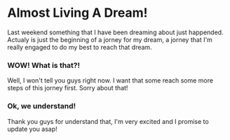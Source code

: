 <!-- LsTitle: Almost Living A Dream! -->
<!-- LsAbreviation: Last weekend something that I have been dreaming about just happended. Actualy is... -->
<!-- LsPostDate: 28/08/2018 22:18:20 -->

# Almost Living A Dream!

Last weekend something that I have been dreaming about just happended. Actualy is just the beginning of a jorney for my dream, a jorney that I'm really engaged to do my best to reach that dream.

### WOW! What is that?!

Well, I won't tell you guys right now. I want that some reach some more steps of this jorney first. Sorry about that!

### Ok, we understand!

Thank you guys for understand that, I'm very excited and I promise to update you asap!